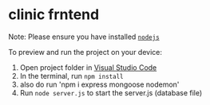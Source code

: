
  # clinic frntend

  Note: Please ensure you have installed <code><a href="https://nodejs.org/en/download/">nodejs</a></code>

  To preview and run the project on your device:
  1) Open project folder in <a href="https://code.visualstudio.com/download">Visual Studio Code</a>
  2) In the terminal, run `npm install`
  3) also do run 'npm i express mongoose nodemon'
  4) Run `node server.js` to start the server.js (database file)
  
